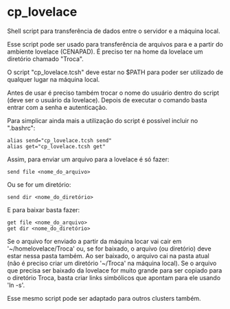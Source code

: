 # cp_lovelace
Shell script para transferência de dados entre o servidor e a máquina local.

Esse script pode ser usado para transferência de arquivos para e a partir do ambiente lovelace (CENAPAD). É preciso ter na home da lovelace um diretório chamado "Troca". 

O script "cp_lovelace.tcsh"  deve estar no $PATH para poder ser utilizado de qualquer lugar na máquina local.

Antes de usar é preciso também trocar o nome do usuário dentro do script (deve ser o usuário da lovelace). Depois de executar o comando basta entrar com a senha e autenticação.

Para simplicar ainda mais a utilização do script é possível incluir no ".bashrc":

```
alias send="cp_lovelace.tcsh send"
alias get="cp_lovelace.tcsh get"
```

Assim, para enviar um arquivo para a lovelace é só fazer:

```
send file <nome_do_arquivo>
```

Ou se for um diretório:

```
send dir <nome_do_diretório>
```

E para baixar basta fazer:

```
get file <nome_do_arquivo>
get dir <nome_do_diretório>
```

Se o arquivo for enviado a partir da máquina locar vai cair em '\~/homelovelace/Troca' ou, se for baixado, o arquivo (ou diretório) deve estar nessa pasta também. Ao ser baixado, o arquivo cai na pasta atual (não é preciso criar um diretório '\~/Troca' na máquina local). Se o arquivo que precisa ser baixado da lovelace for muito grande para ser copiado para o diretório Troca, basta criar links simbólicos que apontam para ele usando 'ln -s'.

Esse mesmo script pode ser adaptado para outros clusters também.
